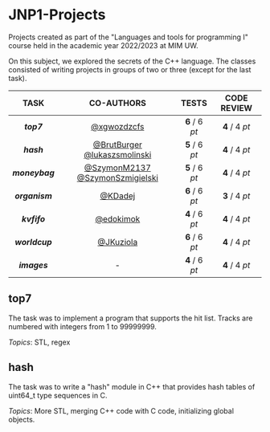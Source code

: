 # JNP1-Projects
Projects created as part of the "Languages and tools for programming I" course held in the academic year 2022/2023 at MIM UW.

On this subject, we explored the secrets of the C++ language. The classes consisted of writing projects in groups of two or three (except for the last task).

| TASK           | CO-AUTHORS                                   | TESTS          | CODE REVIEW    |
| :------------: | :------------------------------------------: | :------------: | :------------: |
| **_top7_**     | [@xgwozdzcfs](https://github.com/xgwozdzcfs) | **6** / 6 _pt_ | **4** / 4 _pt_ |
| **_hash_**     | [@BrutBurger](https://github.com/BrutBurger)   [@lukaszsmolinski](https://github.com/lukaszsmolinski)     | **5** / 6 _pt_ | **4** / 4 _pt_ |
| **_moneybag_** | [@SzymonM2137](https://github.com/SzymonM2137) [@SzymonSzmigielski](https://github.com/SzymonSzmigielski) | **5** / 6 _pt_ | **4** / 4 _pt_ |
| **_organism_** | [@KDadej](https://github.com/KDadej)         | **6** / 6 _pt_ | **3** / 4 _pt_ |
| **_kvfifo_**   | [@edokimok](https://github.com/edokimok)     | **4** / 6 _pt_ | **4** / 4 _pt_ |
| **_worldcup_** | [@JKuziola](https://github.com/JKuziola)     | **6** / 6 _pt_ | **4** / 4 _pt_ |
| **_images_**   | -                                            | **4** / 6 _pt_ | **4** / 4 _pt_ |

## top7
The task was to implement a program that supports the hit list. Tracks are 
numbered with integers from 1 to 99999999.

_Topics_: STL, regex

## hash

The task was to write a "hash" module in C++ that provides hash tables of 
uint64_t type sequences in C.

_Topics_: More STL, merging C++ code with C code, initializing global objects.
